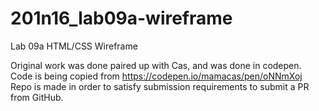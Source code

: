 # 201n16_lab09a-wireframe

Lab 09a HTML/CSS Wireframe

Original work was done paired up with Cas, and was done in codepen.
Code is being copied from https://codepen.io/mamacas/pen/oNNmXoj
Repo is made in order to satisfy submission requirements to submit a PR from GitHub.
